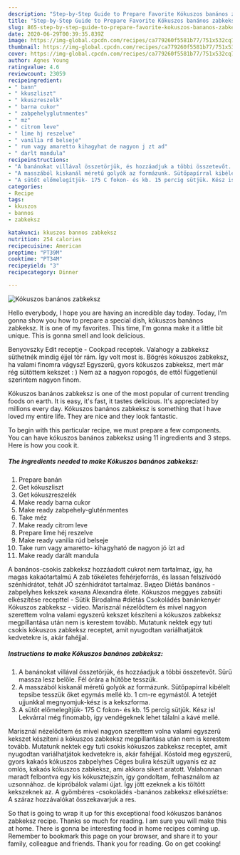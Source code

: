 ```yaml
---
description: "Step-by-Step Guide to Prepare Favorite Kókuszos banános zabkeksz"
title: "Step-by-Step Guide to Prepare Favorite Kókuszos banános zabkeksz"
slug: 865-step-by-step-guide-to-prepare-favorite-kokuszos-bananos-zabkeksz
date: 2020-06-29T00:39:35.839Z
image: https://img-global.cpcdn.com/recipes/ca779260f5581b77/751x532cq70/kokuszos-bananos-zabkeksz-recept-foto.jpg
thumbnail: https://img-global.cpcdn.com/recipes/ca779260f5581b77/751x532cq70/kokuszos-bananos-zabkeksz-recept-foto.jpg
cover: https://img-global.cpcdn.com/recipes/ca779260f5581b77/751x532cq70/kokuszos-bananos-zabkeksz-recept-foto.jpg
author: Agnes Young
ratingvalue: 4.6
reviewcount: 23059
recipeingredient:
- " bann"
- " kkuszliszt"
- " kkuszreszelk"
- " barna cukor"
- " zabpehelyglutnmentes"
- " mz"
- " citrom leve"
- " lime hj reszelve"
- " vanilia rd belseje"
- " rum vagy amaretto kihagyhat de nagyon j zt ad"
- " darlt mandula"
recipeinstructions:
- "A banánokat villával összetörjük, és hozzáadjuk a többi összetevőt. Sűrű massza lesz belőle. Fél órára a hűtőbe tesszük."
- "A masszából kiskanál méretű golyók az formázunk. Sütőpapírral kibélelt tepsibe tesszük őket egymás mellé kb. 1 cm-re egymástól. A tetejét ujjunkkal megnyomjuk-kész is a kekszforma."
- "A sütőt előmelegítjük- 175 C fokon- és kb. 15 percig sütjük. Kész is! Lekvárral még finomabb, így vendégeknek lehet tálalni a kávé mellé."
categories:
- Recipe
tags:
- kkuszos
- bannos
- zabkeksz

katakunci: kkuszos bannos zabkeksz 
nutrition: 254 calories
recipecuisine: American
preptime: "PT39M"
cooktime: "PT34M"
recipeyield: "3"
recipecategory: Dinner

---
```



![Kókuszos banános zabkeksz](https://img-global.cpcdn.com/recipes/ca779260f5581b77/751x532cq70/kokuszos-bananos-zabkeksz-recept-foto.jpg)

Hello everybody, I hope you are having an incredible day today. Today, I'm gonna show you how to prepare a special dish, kókuszos banános zabkeksz. It is one of my favorites. This time, I'm gonna make it a little bit unique. This is gonna smell and look delicious.

Benyovszky Edit receptje - Cookpad receptek. Valahogy a zabkeksz süthetnék mindig éjjel tör rám. Így volt most is. Bögrés kókuszos zabkeksz, ha valami finomra vágysz! Egyszerű, gyors kókuszos zabkeksz, mert már rég sütöttem kekszet : ) Nem az a nagyon ropogós, de ettől függetlenül szerintem nagyon finom.

Kókuszos banános zabkeksz is one of the most popular of current trending foods on earth. It is easy, it's fast, it tastes delicious. It's appreciated by millions every day. Kókuszos banános zabkeksz is something that I have loved my entire life. They are nice and they look fantastic.


To begin with this particular recipe, we must prepare a few components. You can have kókuszos banános zabkeksz using 11 ingredients and 3 steps. Here is how you cook it.

<!--inarticleads1-->

##### The ingredients needed to make Kókuszos banános zabkeksz:

1. Prepare  banán
1. Get  kókuszliszt
1. Get  kókuszreszelék
1. Make ready  barna cukor
1. Make ready  zabpehely-gluténmentes
1. Take  méz
1. Make ready  citrom leve
1. Prepare  lime héj reszelve
1. Make ready  vanilia rúd belseje
1. Take  rum vagy amaretto- kihagyható de nagyon jó ízt ad
1. Make ready  darált mandula


A banános-csokis zabkeksz hozzáadott cukrot nem tartalmaz, így, ha magas kakaótartalmú A zab tökéletes fehérjeforrás, és lassan felszívódó szénhidrátot, tehát JÓ szénhidrátot tartalmaz. Видео Diétás banános - zabpelyhes kekszek канала Alexandra élete. Kókuszos meggyes zabsüti elkészítése recepttel - Sütik Birodalma #diétás Csokoládés banánkenyér Kókuszos zabkeksz - video. Marisznál nézelődtem és mivel nagyon szerettem volna valami egyszerű kekszet készíteni a kókuszos zabkeksz megpillantása után nem is kerestem tovább. Mutatunk nektek egy tuti csokis kókuszos zabkeksz receptet, amit nyugodtan variálhatjátok kedvetekre is, akár fahéjjal. 

<!--inarticleads2-->

##### Instructions to make Kókuszos banános zabkeksz:

1. A banánokat villával összetörjük, és hozzáadjuk a többi összetevőt. Sűrű massza lesz belőle. Fél órára a hűtőbe tesszük.
1. A masszából kiskanál méretű golyók az formázunk. Sütőpapírral kibélelt tepsibe tesszük őket egymás mellé kb. 1 cm-re egymástól. A tetejét ujjunkkal megnyomjuk-kész is a kekszforma.
1. A sütőt előmelegítjük- 175 C fokon- és kb. 15 percig sütjük. Kész is! Lekvárral még finomabb, így vendégeknek lehet tálalni a kávé mellé.


Marisznál nézelődtem és mivel nagyon szerettem volna valami egyszerű kekszet készíteni a kókuszos zabkeksz megpillantása után nem is kerestem tovább. Mutatunk nektek egy tuti csokis kókuszos zabkeksz receptet, amit nyugodtan variálhatjátok kedvetekre is, akár fahéjjal. Kóstold meg egyszerű, gyors kakaós kókuszos zabpelyhes Céges bulira készült ugyanis ez az omlós, kakaós kókuszos zabkeksz, ami akkora sikert aratott. Valahonnan maradt felbontva egy kis kókusztejszín, így gondoltam, felhasználom az uzsonnához. de kipróbálok valami újat. Így jött ezeknek a kis töltött kekszeknek az. A gyömbéres -csokoládés -banános zabkeksz elkészíétse: A száraz hozzávalókat összekavarjuk a res. 

So that is going to wrap it up for this exceptional food kókuszos banános zabkeksz recipe. Thanks so much for reading. I am sure you will make this at home. There is gonna be interesting food in home recipes coming up. Remember to bookmark this page on your browser, and share it to your family, colleague and friends. Thank you for reading. Go on get cooking!
